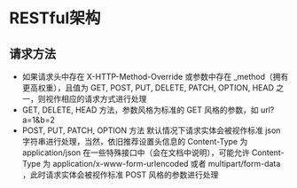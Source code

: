 # RESTful架构

## 请求方法

* 如果请求头中存在 X-HTTP-Method-Override 或参数中存在 _method（拥有更高权重），且值为 GET, POST, PUT, DELETE, PATCH, OPTION, HEAD 之一，则视作相应的请求方式进行处理
* GET, DELETE, HEAD 方法，参数风格为标准的 GET 风格的参数，如 url?a=1&b=2
* POST, PUT, PATCH, OPTION 方法
    默认情况下请求实体会被视作标准 json 字符串进行处理，当然，依旧推荐设置头信息的 Content-Type 为 application/json
    在一些特殊接口中（会在文档中说明），可能允许 Content-Type 为 application/x-www-form-urlencoded 或者 multipart/form-data ，此时请求实体会被视作标准 POST 风格的参数进行处理
